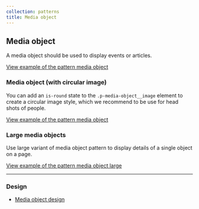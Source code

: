 ```yaml
---
collection: patterns
title: Media object
---
```


## Media object

A media object should be used to display events or articles.

<a href="https://canonical-web-and-design.github.io/vanilla-framework/examples/patterns/media-object/media-object/"
  class="js-example">
  View example of the pattern media object
</a>

### Media object (with circular image)

You can add an `is-round` state to the `.p-media-object__image` element to create a circular image style, which we recommend to be use for head shots of people.

<a href="https://canonical-web-and-design.github.io/vanilla-framework/examples/patterns/media-object/media-object-circ-img/"
  class="js-example">
  View example of the pattern media object
</a>

### Large media objects

Use large variant of media object pattern to display details of a single object on a page.

<a href="https://canonical-web-and-design.github.io/vanilla-framework/examples/patterns/media-object/media-object-large/"
  class="js-example">
  View example of the pattern media object large
</a>

<hr />

### Design

* [Media object design](https://github.com/ubuntudesign/vanilla-design/tree/master/Media%20object)
